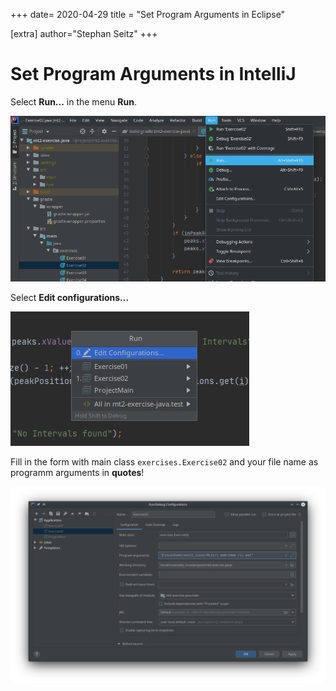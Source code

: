 +++
date= 2020-04-29
title = "Set Program Arguments in Eclipse"

[extra]
author="Stephan Seitz"
+++

# Set Program Arguments in IntelliJ

Select **Run...** in the menu **Run**.

![run](run.png "opt title")

Select **Edit configurations...**

![edit](edit_configurations.png)

Fill in the form with main class `exercises.Exercise02` and your file name as programm arguments in **quotes**!

![edit](dialog.png)
